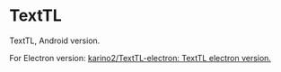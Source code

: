 # TextTL
TextTL, Android version.

For Electron version: [karino2/TextTL-electron: TextTL electron version.](https://github.com/karino2/TextTL-electron)